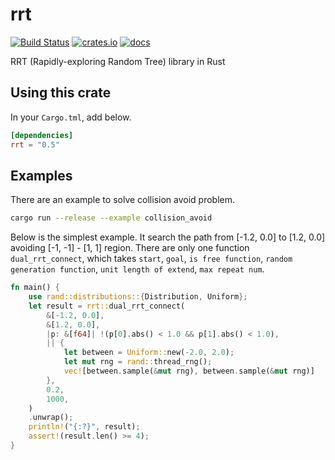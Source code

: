 # rrt

[![Build Status](https://img.shields.io/github/workflow/status/openrr/rrt/CI/main)](https://github.com/openrr/rrt/actions) [![crates.io](https://img.shields.io/crates/v/rrt.svg)](https://crates.io/crates/rrt) [![docs](https://docs.rs/rrt/badge.svg)](https://docs.rs/rrt)

RRT (Rapidly-exploring Random Tree) library in Rust

## Using this crate

In your `Cargo.tml`, add below.

```toml
[dependencies]
rrt = "0.5"
```

## Examples

There are an example to solve collision avoid problem.

```bash
cargo run --release --example collision_avoid
```

Below is the simplest example.
It search the path from [-1.2, 0.0] to [1.2, 0.0] avoiding [-1, -1] - [1, 1] region.
There are only one function `dual_rrt_connect`, which takes `start`, `goal`,
`is free function`, `random generation function`, `unit length of extend`, `max repeat num`.

```rust
fn main() {
    use rand::distributions::{Distribution, Uniform};
    let result = rrt::dual_rrt_connect(
        &[-1.2, 0.0],
        &[1.2, 0.0],
        |p: &[f64]| !(p[0].abs() < 1.0 && p[1].abs() < 1.0),
        || {
            let between = Uniform::new(-2.0, 2.0);
            let mut rng = rand::thread_rng();
            vec![between.sample(&mut rng), between.sample(&mut rng)]
        },
        0.2,
        1000,
    )
    .unwrap();
    println!("{:?}", result);
    assert!(result.len() >= 4);
}
```
